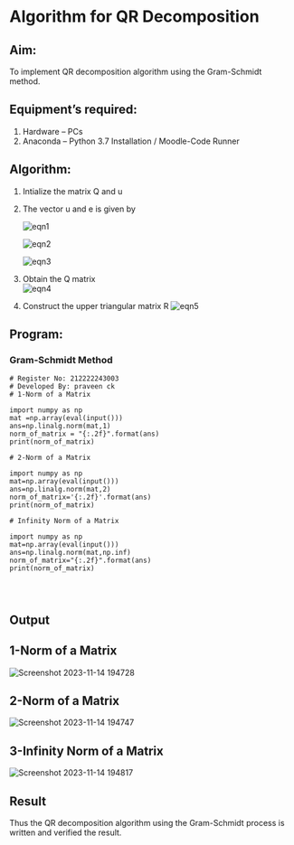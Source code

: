 # Algorithm for QR Decomposition
## Aim:
To implement QR decomposition algorithm using the Gram-Schmidt method.
## Equipment’s required:
1.	Hardware – PCs
2.	Anaconda – Python 3.7 Installation / Moodle-Code Runner
## Algorithm:
1.	Intialize the matrix Q and u
2.	The vector u and e is given by

    ![eqn1](./ex4.jpg)

    ![eqn2](./ex6.jpg)

    ![eqn3](./ex3.jpg)

3.	Obtain the Q matrix   
    ![eqn4](./ex1.jpg)
4.	Construct the upper triangular matrix R
    ![eqn5](./ex2.jpg)



## Program:
### Gram-Schmidt Method
```
# Register No: 212222243003
# Developed By: praveen ck
# 1-Norm of a Matrix

import numpy as np
mat =np.array(eval(input()))
ans=np.linalg.norm(mat,1)
norm_of_matrix = "{:.2f}".format(ans)
print(norm_of_matrix)

# 2-Norm of a Matrix

import numpy as np
mat=np.array(eval(input()))
ans=np.linalg.norm(mat,2)
norm_of_matrix='{:.2f}'.format(ans)
print(norm_of_matrix)

# Infinity Norm of a Matrix

import numpy as np
mat=np.array(eval(input()))
ans=np.linalg.norm(mat,np.inf)
norm_of_matrix="{:.2f}".format(ans)
print(norm_of_matrix)




```
## Output
## 1-Norm of a Matrix
![Screenshot 2023-11-14 194728](https://github.com/praveenck23009864/QRdecomposition/assets/141472050/defdd305-7cd8-4d8d-9879-214c0a6e29ce)
## 2-Norm of a Matrix
![Screenshot 2023-11-14 194747](https://github.com/praveenck23009864/QRdecomposition/assets/141472050/449b2558-a350-452d-b5bd-ecce204a1743)
## 3-Infinity Norm of a Matrix
![Screenshot 2023-11-14 194817](https://github.com/praveenck23009864/QRdecomposition/assets/141472050/7e158881-43a8-40a7-8e92-d0e8de00d93e)





## Result
Thus the QR decomposition algorithm using the Gram-Schmidt process is written and verified the result.
